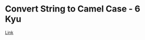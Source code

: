 # Convert String to Camel Case - 6 Kyu

[Link](https://www.codewars.com/kata/517abf86da9663f1d2000003)
